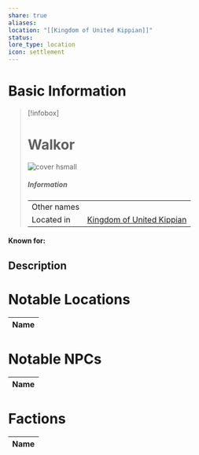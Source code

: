 ```yaml
---
share: true
aliases: 
location: "[[Kingdom of United Kippian]]"
status: 
lore_type: location
icon: settlement
---
```

# Basic Information
> [!infobox]
> # Walkor
> ![cover hsmall](insertimage.png)
> ##### Information
> |   |  |
> | ---- | ---- |
> | Other names | |
> | Located in | [Kingdom of United Kippian](../Kingdoms/Kingdom%20of%20United%20Kippian.md)|
#### Known for:
## Description
# Notable Locations
| Name |
| ---- |

# Notable NPCs
| Name |
| ---- |

# Factions
| Name |
| ---- |
